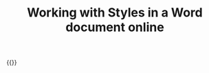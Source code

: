 ﻿---
title: "Working with Styles in a Word document online"
articleTitle: "Working with Styles"
linktitle: "Styles"
type: docs
url: /styles/
description: "Insert, edit, delete Styles in a Word document programmatically via Cloud API."
weight: 250
---

{{<list-children-pages>}}
